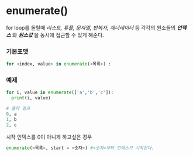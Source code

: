 # **enumerate()**

for loop를 돌릴때 _리스트, 튜플, 문자열, 반복자, 제너레이터_ 등 각각의 원소들의
_**인덱스**_ 와 _**원소값**_ 을 동시에 접근할 수 있게 해준다.

### **기본포맷**

```py
for <index, value> in enumerate(<목록>) :
```

### 예제

```py
for i, value in enumerate(['a','b','c']):
  print(i, value)

# 출력 결과
0, a
1, b
2, c
```

시작 인덱스를 0이 아니게 하고싶은 경우

```py
enumerate(<목록>, start = <숫자>) #<숫자>부터 인덱스가 시작된다.
```
